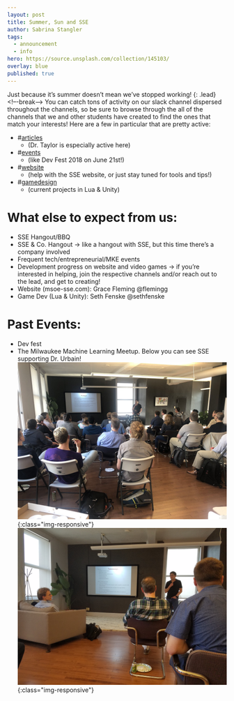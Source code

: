 ```yaml
---
layout: post
title: Summer, Sun and SSE
author: Sabrina Stangler
tags:
  - announcement
  - info
hero: https://source.unsplash.com/collection/145103/
overlay: blue
published: true
---
```

Just because it’s summer doesn’t mean we’ve stopped working!
{: .lead}
<!–-break-–>
You can catch tons of activity on our slack channel dispersed throughout the channels, so be sure to browse through the all of the channels that we and other students have created to find the ones that match your interests! Here are a few in particular that are pretty active:

* #[articles](https://msoe-sse.slack.com/messages/CA7R6BTB8/) 
  * (Dr. Taylor is especially active here)
* #[events](https://msoe-sse.slack.com/messages/CBCCXCSCF/) 
  * (like Dev Fest 2018 on June 21st!)
* #[website](https://msoe-sse.slack.com/messages/C783RJ5LL/) 
  * (help with the SSE website, or just stay tuned for tools and tips!)
* #[gamedesign](https://msoe-sse.slack.com/messages/C75HLMNAZ/) 
  * (current projects in Lua & Unity)


# What else to expect from us:


* SSE Hangout/BBQ
* SSE & Co. Hangout → like a hangout with SSE, but this time there’s a company involved
* Frequent tech/entrepreneurial/MKE events
* Development progress on website and video games → if you’re interested in helping, join the respective channels and/or reach out to the lead, and get to creating!
* Website (msoe-sse.com): Grace Fleming @flemingg
* Game Dev (Lua & Unity): Seth Fenske @sethfenske


# Past Events: 
* Dev fest
* The Milwaukee Machine Learning Meetup. Below you can see SSE supporting Dr. Urbain!
![SSE supporting Dr. Ubrain!](/assets/img/msoe-sse-img2.jpg){:class="img-responsive"}
![SSE supporting Dr. Ubrain!](/assets/img/msoe-sse-img1.jpg){:class="img-responsive"}


